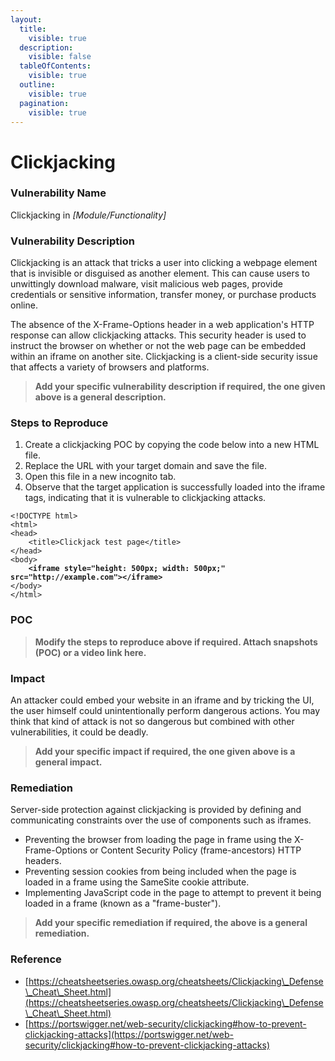 ```yaml
---
layout:
  title:
    visible: true
  description:
    visible: false
  tableOfContents:
    visible: true
  outline:
    visible: true
  pagination:
    visible: true
---
```


# **Clickjacking**

### **Vulnerability Name**

Clickjacking in _\[Module/Functionality]_

### **Vulnerability Description**

Clickjacking is an attack that tricks a user into clicking a webpage element that is invisible or disguised as another element. This can cause users to unwittingly download malware, visit malicious web pages, provide credentials or sensitive information, transfer money, or purchase products online.

The absence of the X-Frame-Options header in a web application's HTTP response can allow clickjacking attacks. This security header is used to instruct the browser on whether or not the web page can be embedded within an iframe on another site. Clickjacking is a client-side security issue that affects a variety of browsers and platforms.

> **Add your specific vulnerability description if required, the one given above is a general description.**

### **Steps to Reproduce**

1. Create a clickjacking POC by copying the code below into a new HTML file.
2. Replace the URL with your target domain and save the file.
3. Open this file in a new incognito tab.
4. Observe that the target application is successfully loaded into the iframe tags, indicating that it is vulnerable to clickjacking attacks.

<pre class="language-html" data-overflow="wrap" data-line-numbers data-full-width="false"><code class="lang-html">&#x3C;!DOCTYPE html>
&#x3C;html>
&#x3C;head>
	&#x3C;title>Clickjack test page&#x3C;/title>
&#x3C;/head>
&#x3C;body>
<strong>	&#x3C;iframe style="height: 500px; width: 500px;" src="http://example.com">&#x3C;/iframe>
</strong>&#x3C;/body>
&#x3C;/html>
</code></pre>

### **POC**

> **Modify the steps to reproduce above if required. Attach snapshots (POC) or a video link here.**

### **Impact**

An attacker could embed your website in an iframe and by tricking the UI, the user himself could unintentionally perform dangerous actions. You may think that kind of attack is not so dangerous but combined with other vulnerabilities, it could be deadly.

> **Add your specific impact if required, the one given above is a general impact.**

### **Remediation**

Server-side protection against clickjacking is provided by defining and communicating constraints over the use of components such as iframes.

* Preventing the browser from loading the page in frame using the X-Frame-Options or Content Security Policy (frame-ancestors) HTTP headers.
* Preventing session cookies from being included when the page is loaded in a frame using the SameSite cookie attribute.
* Implementing JavaScript code in the page to attempt to prevent it being loaded in a frame (known as a "frame-buster").

> **Add your specific remediation if required, the above is a general remediation.**

### **Reference**

* [https://cheatsheetseries.owasp.org/cheatsheets/Clickjacking\_Defense\_Cheat\_Sheet.html](https://cheatsheetseries.owasp.org/cheatsheets/Clickjacking\_Defense\_Cheat\_Sheet.html)
* [https://portswigger.net/web-security/clickjacking#how-to-prevent-clickjacking-attacks](https://portswigger.net/web-security/clickjacking#how-to-prevent-clickjacking-attacks)
